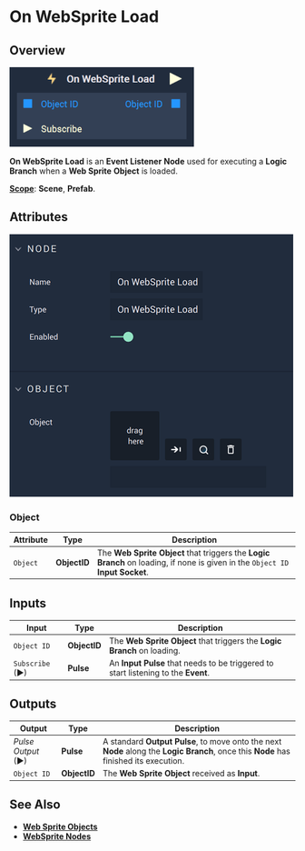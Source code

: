 # On WebSprite Load

## Overview

![The On WebSprite Load Node.](../../../.gitbook/assets/onwebspriteloadupdatedimage.png)

**On WebSprite Load** is an **Event Listener** **Node** used for executing a **Logic Branch** when a **Web Sprite** **Object** is loaded.

[**Scope**](../../overview.md#scopes): **Scene**, **Prefab**.

## Attributes

![The On WebSprite Load Node Attributes.](../../../.gitbook/assets/onwebspriteloadattributes.png)

### Object

| Attribute | Type         | Description                                                                                                                        |
| --------- | ------------ | ---------------------------------------------------------------------------------------------------------------------------------- |
| `Object`  | **ObjectID** | The **Web Sprite** **Object** that triggers the **Logic Branch** on loading, if none is given in the `Object ID` **Input Socket**. |

## Inputs

| Input           | Type         | Description                                                                        |
| --------------- | ------------ | ---------------------------------------------------------------------------------- |
| `Object ID`     | **ObjectID** | The **Web Sprite** **Object** that triggers the **Logic Branch** on loading.       |
| `Subscribe` (►) | **Pulse**    | An **Input Pulse** that needs to be triggered to start listening to the **Event**. |

## Outputs

| Output             | Type         | Description                                                                                                                            |
| ------------------ | ------------ | -------------------------------------------------------------------------------------------------------------------------------------- |
| _Pulse Output_ (►) | **Pulse**    | A standard **Output Pulse**, to move onto the next **Node** along the **Logic Branch**, once this **Node** has finished its execution. |
| `Object ID`        | **ObjectID** | The **Web Sprite** **Object** received as **Input**.                                                                                   |

## See Also

* [**Web Sprite Objects**](../../../objects-and-types/scene-objects/web-sprite.md)
* [**WebSprite Nodes**](../../incari/websprite/)
